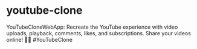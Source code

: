 # youtube-clone
YouTubeCloneWebApp: Recreate the YouTube experience with video uploads, playback, comments, likes, and subscriptions. Share your videos online! 🎥🌐 #YouTubeClone
